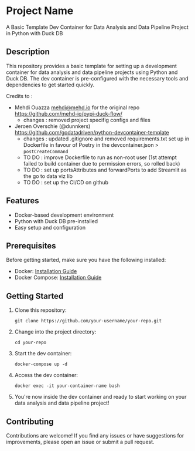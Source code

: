 # Project Name

A Basic Template Dev Container for Data Analysis and Data Pipeline Project in Python with Duck DB

## Description

This repository provides a basic template for setting up a development container for data analysis and data pipeline projects using Python and Duck DB. The dev container is pre-configured with the necessary tools and dependencies to get started quickly.

Credits to :
- Mehdi Ouazza <mehdi@mehd.io> for the original repo https://github.com/mehd-io/pypi-duck-flow/
    - changes : removed project specifig configs and files
- Jeroen Overschie (@dunnkers)  https://github.com/godatadriven/python-devcontainer-template
    - changes : updated .gitignore and removed requirements.txt set up in Dockerfile in favour of Poetry in the devcontainer.json > `postCreateCommand`
    - TO DO : improve Dockerfile to run as non-root user (1st attempt failed to build container due to permission errors, so rolled back)
    - TO DO : set up portsAttributes and forwardPorts to add Streamlit as the go to data viz lib
    - TO DO : set up the CI/CD on github


## Features

- Docker-based development environment
- Python with Duck DB pre-installed
- Easy setup and configuration

## Prerequisites

Before getting started, make sure you have the following installed:

- Docker: [Installation Guide](https://docs.docker.com/get-docker/)
- Docker Compose: [Installation Guide](https://docs.docker.com/compose/install/)

## Getting Started

1. Clone this repository:

    ```shell
    git clone https://github.com/your-username/your-repo.git
    ```

2. Change into the project directory:

    ```shell
    cd your-repo
    ```

3. Start the dev container:

    ```shell
    docker-compose up -d
    ```

4. Access the dev container:

    ```shell
    docker exec -it your-container-name bash
    ```

5. You're now inside the dev container and ready to start working on your data analysis and data pipeline project!

## Contributing

Contributions are welcome! If you find any issues or have suggestions for improvements, please open an issue or submit a pull request.

